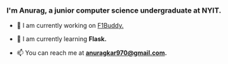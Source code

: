 <h3>I'm Anurag, a junior computer science undergraduate at NYIT.</h3>

- 🔭 I am currently working on [F1Buddy.](https://github.com/F1-Buddy/f1buddy-python)

- 🌱 I am currently learning **Flask.**

- 📫 You can reach me at **anuragkar970@gmail.com.**
